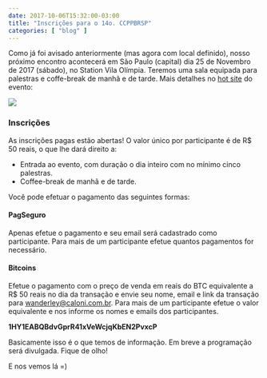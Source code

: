 ```yaml
---
date: 2017-10-06T15:32:00-03:00
title: "Inscrições para o 14o. CCPPBRSP"
categories: [ "blog" ]
---
```

Como já foi avisado anteriormente (mas agora com local definido), nosso próximo encontro acontecerá em São Paulo (capital) dia 25 de Novembro de 2017 (sábado), no Station Vila Olímpia. Teremos uma sala equipada para palestras e coffe-break de manhã e de tarde. Mais detalhes no [hot site](http://ccppbrasil.github.io/encontros/proximo/) do evento:

![](https://i.imgur.com/HMMUYSo.jpg)

### Inscrições

As inscrições pagas estão abertas! O valor único por participante é de R$ 50 reais, o que lhe dará direito a:

 - Entrada ao evento, com duração o dia inteiro com no mínimo cinco palestras.
 - Coffee-break de manhã e de tarde.

Você pode efetuar o pagamento das seguintes formas:

#### PagSeguro

Apenas efetue o pagamento e seu email será cadastrado como participante. Para mais de um participante efetue quantos pagamentos for necessário.

#### Bitcoins

Efetue o pagamento com o preço de venda em reais do BTC equivalente a R$ 50 reais no dia da transação e envie seu nome, email e link da transação para wanderley@caloni.com.br. Para mais de um participante efetue o valor equivalente e nos informe os nomes e emails dos participantes.

__1HY1EABQBdvGprR41xVeWcjqKbEN2PvxcP__

Basicamente isso é o que temos de informação. Em breve a programação será divulgada. Fique de olho!

E nos vemos lá =)
